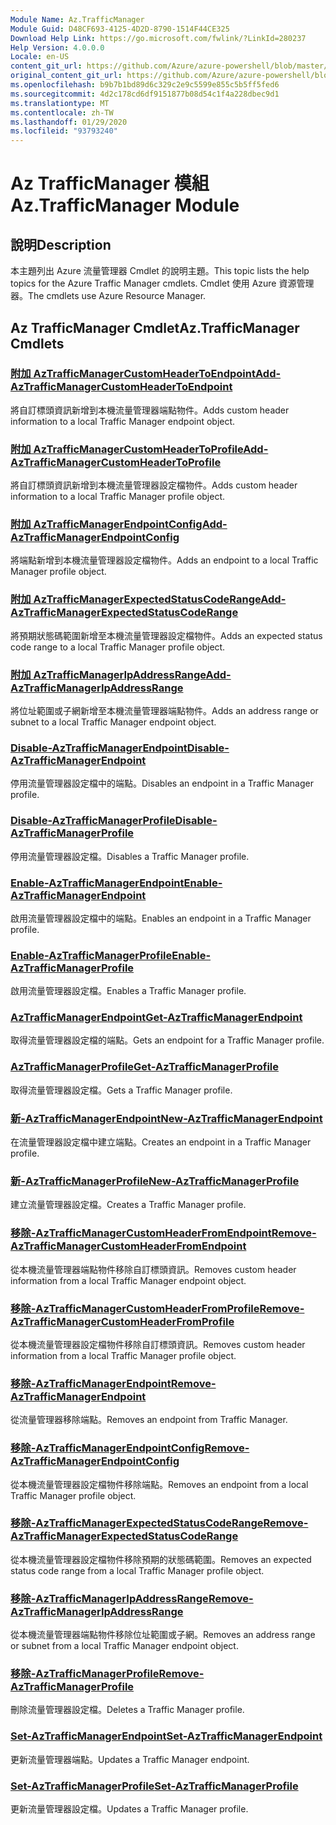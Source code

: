 ```yaml
---
Module Name: Az.TrafficManager
Module Guid: D48CF693-4125-4D2D-8790-1514F44CE325
Download Help Link: https://go.microsoft.com/fwlink/?LinkId=280237
Help Version: 4.0.0.0
Locale: en-US
content_git_url: https://github.com/Azure/azure-powershell/blob/master/src/TrafficManager/TrafficManager/help/Az.TrafficManager.md
original_content_git_url: https://github.com/Azure/azure-powershell/blob/master/src/TrafficManager/TrafficManager/help/Az.TrafficManager.md
ms.openlocfilehash: b9b7b1bd89d6c329c2e9c5599e855c5b5ff5fed6
ms.sourcegitcommit: 4d2c178cd6df9151877b08d54c1f4a228dbec9d1
ms.translationtype: MT
ms.contentlocale: zh-TW
ms.lasthandoff: 01/29/2020
ms.locfileid: "93793240"
---
```

# <span data-ttu-id="c24d0-101">Az TrafficManager 模組</span><span class="sxs-lookup"><span data-stu-id="c24d0-101">Az.TrafficManager Module</span></span>
## <span data-ttu-id="c24d0-102">說明</span><span class="sxs-lookup"><span data-stu-id="c24d0-102">Description</span></span>
<span data-ttu-id="c24d0-103">本主題列出 Azure 流量管理器 Cmdlet 的說明主題。</span><span class="sxs-lookup"><span data-stu-id="c24d0-103">This topic lists the help topics for the Azure Traffic Manager cmdlets.</span></span> <span data-ttu-id="c24d0-104">Cmdlet 使用 Azure 資源管理器。</span><span class="sxs-lookup"><span data-stu-id="c24d0-104">The cmdlets use Azure Resource Manager.</span></span>

## <span data-ttu-id="c24d0-105">Az TrafficManager Cmdlet</span><span class="sxs-lookup"><span data-stu-id="c24d0-105">Az.TrafficManager Cmdlets</span></span>
### [<span data-ttu-id="c24d0-106">附加 AzTrafficManagerCustomHeaderToEndpoint</span><span class="sxs-lookup"><span data-stu-id="c24d0-106">Add-AzTrafficManagerCustomHeaderToEndpoint</span></span>](Add-AzTrafficManagerCustomHeaderToEndpoint.md)
<span data-ttu-id="c24d0-107">將自訂標頭資訊新增到本機流量管理器端點物件。</span><span class="sxs-lookup"><span data-stu-id="c24d0-107">Adds custom header information to a local Traffic Manager endpoint object.</span></span>

### [<span data-ttu-id="c24d0-108">附加 AzTrafficManagerCustomHeaderToProfile</span><span class="sxs-lookup"><span data-stu-id="c24d0-108">Add-AzTrafficManagerCustomHeaderToProfile</span></span>](Add-AzTrafficManagerCustomHeaderToProfile.md)
<span data-ttu-id="c24d0-109">將自訂標頭資訊新增到本機流量管理器設定檔物件。</span><span class="sxs-lookup"><span data-stu-id="c24d0-109">Adds custom header information to a local Traffic Manager profile object.</span></span>

### [<span data-ttu-id="c24d0-110">附加 AzTrafficManagerEndpointConfig</span><span class="sxs-lookup"><span data-stu-id="c24d0-110">Add-AzTrafficManagerEndpointConfig</span></span>](Add-AzTrafficManagerEndpointConfig.md)
<span data-ttu-id="c24d0-111">將端點新增到本機流量管理器設定檔物件。</span><span class="sxs-lookup"><span data-stu-id="c24d0-111">Adds an endpoint to a local Traffic Manager profile object.</span></span>

### [<span data-ttu-id="c24d0-112">附加 AzTrafficManagerExpectedStatusCodeRange</span><span class="sxs-lookup"><span data-stu-id="c24d0-112">Add-AzTrafficManagerExpectedStatusCodeRange</span></span>](Add-AzTrafficManagerExpectedStatusCodeRange.md)
<span data-ttu-id="c24d0-113">將預期狀態碼範圍新增至本機流量管理器設定檔物件。</span><span class="sxs-lookup"><span data-stu-id="c24d0-113">Adds an expected status code range to a local Traffic Manager profile object.</span></span>

### [<span data-ttu-id="c24d0-114">附加 AzTrafficManagerIpAddressRange</span><span class="sxs-lookup"><span data-stu-id="c24d0-114">Add-AzTrafficManagerIpAddressRange</span></span>](Add-AzTrafficManagerIpAddressRange.md)
<span data-ttu-id="c24d0-115">將位址範圍或子網新增至本機流量管理器端點物件。</span><span class="sxs-lookup"><span data-stu-id="c24d0-115">Adds an address range or subnet to a local Traffic Manager endpoint object.</span></span>

### [<span data-ttu-id="c24d0-116">Disable-AzTrafficManagerEndpoint</span><span class="sxs-lookup"><span data-stu-id="c24d0-116">Disable-AzTrafficManagerEndpoint</span></span>](Disable-AzTrafficManagerEndpoint.md)
<span data-ttu-id="c24d0-117">停用流量管理器設定檔中的端點。</span><span class="sxs-lookup"><span data-stu-id="c24d0-117">Disables an endpoint in a Traffic Manager profile.</span></span>

### [<span data-ttu-id="c24d0-118">Disable-AzTrafficManagerProfile</span><span class="sxs-lookup"><span data-stu-id="c24d0-118">Disable-AzTrafficManagerProfile</span></span>](Disable-AzTrafficManagerProfile.md)
<span data-ttu-id="c24d0-119">停用流量管理器設定檔。</span><span class="sxs-lookup"><span data-stu-id="c24d0-119">Disables a Traffic Manager profile.</span></span>

### [<span data-ttu-id="c24d0-120">Enable-AzTrafficManagerEndpoint</span><span class="sxs-lookup"><span data-stu-id="c24d0-120">Enable-AzTrafficManagerEndpoint</span></span>](Enable-AzTrafficManagerEndpoint.md)
<span data-ttu-id="c24d0-121">啟用流量管理器設定檔中的端點。</span><span class="sxs-lookup"><span data-stu-id="c24d0-121">Enables an endpoint in a Traffic Manager profile.</span></span>

### [<span data-ttu-id="c24d0-122">Enable-AzTrafficManagerProfile</span><span class="sxs-lookup"><span data-stu-id="c24d0-122">Enable-AzTrafficManagerProfile</span></span>](Enable-AzTrafficManagerProfile.md)
<span data-ttu-id="c24d0-123">啟用流量管理器設定檔。</span><span class="sxs-lookup"><span data-stu-id="c24d0-123">Enables a Traffic Manager profile.</span></span>

### [<span data-ttu-id="c24d0-124">AzTrafficManagerEndpoint</span><span class="sxs-lookup"><span data-stu-id="c24d0-124">Get-AzTrafficManagerEndpoint</span></span>](Get-AzTrafficManagerEndpoint.md)
<span data-ttu-id="c24d0-125">取得流量管理器設定檔的端點。</span><span class="sxs-lookup"><span data-stu-id="c24d0-125">Gets an endpoint for a Traffic Manager profile.</span></span>

### [<span data-ttu-id="c24d0-126">AzTrafficManagerProfile</span><span class="sxs-lookup"><span data-stu-id="c24d0-126">Get-AzTrafficManagerProfile</span></span>](Get-AzTrafficManagerProfile.md)
<span data-ttu-id="c24d0-127">取得流量管理器設定檔。</span><span class="sxs-lookup"><span data-stu-id="c24d0-127">Gets a Traffic Manager profile.</span></span>

### [<span data-ttu-id="c24d0-128">新-AzTrafficManagerEndpoint</span><span class="sxs-lookup"><span data-stu-id="c24d0-128">New-AzTrafficManagerEndpoint</span></span>](New-AzTrafficManagerEndpoint.md)
<span data-ttu-id="c24d0-129">在流量管理器設定檔中建立端點。</span><span class="sxs-lookup"><span data-stu-id="c24d0-129">Creates an endpoint in a Traffic Manager profile.</span></span>

### [<span data-ttu-id="c24d0-130">新-AzTrafficManagerProfile</span><span class="sxs-lookup"><span data-stu-id="c24d0-130">New-AzTrafficManagerProfile</span></span>](New-AzTrafficManagerProfile.md)
<span data-ttu-id="c24d0-131">建立流量管理器設定檔。</span><span class="sxs-lookup"><span data-stu-id="c24d0-131">Creates a Traffic Manager profile.</span></span>

### [<span data-ttu-id="c24d0-132">移除-AzTrafficManagerCustomHeaderFromEndpoint</span><span class="sxs-lookup"><span data-stu-id="c24d0-132">Remove-AzTrafficManagerCustomHeaderFromEndpoint</span></span>](Remove-AzTrafficManagerCustomHeaderFromEndpoint.md)
<span data-ttu-id="c24d0-133">從本機流量管理器端點物件移除自訂標頭資訊。</span><span class="sxs-lookup"><span data-stu-id="c24d0-133">Removes custom header information from a local Traffic Manager endpoint object.</span></span>

### [<span data-ttu-id="c24d0-134">移除-AzTrafficManagerCustomHeaderFromProfile</span><span class="sxs-lookup"><span data-stu-id="c24d0-134">Remove-AzTrafficManagerCustomHeaderFromProfile</span></span>](Remove-AzTrafficManagerCustomHeaderFromProfile.md)
<span data-ttu-id="c24d0-135">從本機流量管理器設定檔物件移除自訂標頭資訊。</span><span class="sxs-lookup"><span data-stu-id="c24d0-135">Removes custom header information from a local Traffic Manager profile object.</span></span>

### [<span data-ttu-id="c24d0-136">移除-AzTrafficManagerEndpoint</span><span class="sxs-lookup"><span data-stu-id="c24d0-136">Remove-AzTrafficManagerEndpoint</span></span>](Remove-AzTrafficManagerEndpoint.md)
<span data-ttu-id="c24d0-137">從流量管理器移除端點。</span><span class="sxs-lookup"><span data-stu-id="c24d0-137">Removes an endpoint from Traffic Manager.</span></span>

### [<span data-ttu-id="c24d0-138">移除-AzTrafficManagerEndpointConfig</span><span class="sxs-lookup"><span data-stu-id="c24d0-138">Remove-AzTrafficManagerEndpointConfig</span></span>](Remove-AzTrafficManagerEndpointConfig.md)
<span data-ttu-id="c24d0-139">從本機流量管理器設定檔物件移除端點。</span><span class="sxs-lookup"><span data-stu-id="c24d0-139">Removes an endpoint from a local Traffic Manager profile object.</span></span>

### [<span data-ttu-id="c24d0-140">移除-AzTrafficManagerExpectedStatusCodeRange</span><span class="sxs-lookup"><span data-stu-id="c24d0-140">Remove-AzTrafficManagerExpectedStatusCodeRange</span></span>](Remove-AzTrafficManagerExpectedStatusCodeRange.md)
<span data-ttu-id="c24d0-141">從本機流量管理器設定檔物件移除預期的狀態碼範圍。</span><span class="sxs-lookup"><span data-stu-id="c24d0-141">Removes an expected status code range from a local Traffic Manager profile object.</span></span>

### [<span data-ttu-id="c24d0-142">移除-AzTrafficManagerIpAddressRange</span><span class="sxs-lookup"><span data-stu-id="c24d0-142">Remove-AzTrafficManagerIpAddressRange</span></span>](Remove-AzTrafficManagerIpAddressRange.md)
<span data-ttu-id="c24d0-143">從本機流量管理器端點物件移除位址範圍或子網。</span><span class="sxs-lookup"><span data-stu-id="c24d0-143">Removes an address range or subnet from a local Traffic Manager endpoint object.</span></span>

### [<span data-ttu-id="c24d0-144">移除-AzTrafficManagerProfile</span><span class="sxs-lookup"><span data-stu-id="c24d0-144">Remove-AzTrafficManagerProfile</span></span>](Remove-AzTrafficManagerProfile.md)
<span data-ttu-id="c24d0-145">刪除流量管理器設定檔。</span><span class="sxs-lookup"><span data-stu-id="c24d0-145">Deletes a Traffic Manager profile.</span></span>

### [<span data-ttu-id="c24d0-146">Set-AzTrafficManagerEndpoint</span><span class="sxs-lookup"><span data-stu-id="c24d0-146">Set-AzTrafficManagerEndpoint</span></span>](Set-AzTrafficManagerEndpoint.md)
<span data-ttu-id="c24d0-147">更新流量管理器端點。</span><span class="sxs-lookup"><span data-stu-id="c24d0-147">Updates a Traffic Manager endpoint.</span></span>

### [<span data-ttu-id="c24d0-148">Set-AzTrafficManagerProfile</span><span class="sxs-lookup"><span data-stu-id="c24d0-148">Set-AzTrafficManagerProfile</span></span>](Set-AzTrafficManagerProfile.md)
<span data-ttu-id="c24d0-149">更新流量管理器設定檔。</span><span class="sxs-lookup"><span data-stu-id="c24d0-149">Updates a Traffic Manager profile.</span></span>


